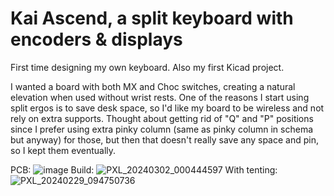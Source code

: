 # Kai Ascend, a split keyboard with encoders & displays

First time designing my own keyboard. Also my first Kicad project.

I wanted a board with both MX and Choc switches, creating a natural elevation when used without wrist rests. One of the reasons I start using split ergos is to save desk space, so I'd like my board to be wireless and not rely on extra supports.
Thought about getting rid of "Q" and "P" positions since I prefer using extra pinky column (same as pinky column in schema but anyway) for those, but then that doesn't really save any space and pin, so I kept them eventually.

PCB:
![image](https://github.com/kaihchang/Ascend_splay_split_keyboard/assets/43580584/ad4c5007-cff9-4e4d-bf61-f92c82fa6464)
Build:
![PXL_20240302_000444597](https://github.com/kaihchang/Ascend_splay_split_keyboard/assets/43580584/49f7c824-7e99-4c96-98e3-8f242260d630)
With tenting:
![PXL_20240229_094750736](https://github.com/kaihchang/Ascend_splay_split_keyboard/assets/43580584/2af183fe-44ab-4fc0-85bb-36070df7df5d)
